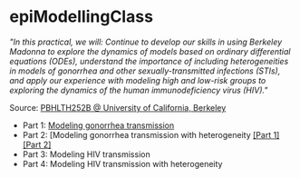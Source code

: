 # epiModellingClass


_"In this practical, we will: Continue to develop our skills in using Berkeley Madonna to explore the dynamics of models based on ordinary differential equations (ODEs), understand the importance of including heterogeneities in models of gonorrhea and other sexually-transmitted infections (STIs), and apply our experience with modeling high and low-risk groups to exploring the dynamics of the human immunodeficiency virus (HIV)."_

Source: [PBHLTH252B @ University of California, Berkeley](https://www.marshalllab.com/courses.html)

* Part 1: [Modeling gonorrhea transmission](https://github.com/Chipdelmal/epiModellingClass/blob/master/Practical03/Gonorrhea_Simple.ipynb)
* Part 2: [Modeling gonorrhea transmission with heterogeneity [[Part 1]](https://github.com/Chipdelmal/epiModellingClass/blob/master/Practical03/Gonorrhea_Heterogeneous.ipynb) [[Part 2]](https://github.com/Chipdelmal/epiModellingClass/blob/master/Practical03/Gonorrhea_HeterogeneousB.ipynb)
* Part 3: Modeling HIV transmission
* Part 4: Modeling HIV transmission with heterogeneity

